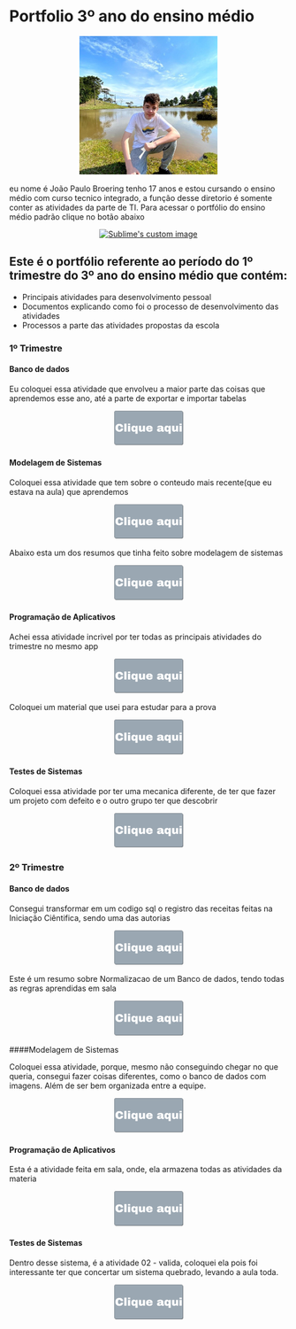 # Portfolio 3º ano do ensino médio
<p align="center">
 <img src="imagens/eu.jpeg" width="250">
</p>
eu nome é João Paulo Broering tenho 17 anos e estou cursando o ensino médio com curso tecnico integrado, a função desse diretorio é somente conter as atividades da parte de TI. Para acessar o portfólio do ensino médio padrão clique no botão abaixo

<p align="center">
 <a href="https://sites.google.com/view/portfolio-joao-paulo-broering/in%C3%ADcio"><img src="imagens/Portfólio (1).png" width="250" alt="Sublime's custom image"></a>
</p>

## Este é o portfólio referente ao período do 1º trimestre do 3º ano do ensino médio que contém:
* Principais atividades para desenvolvimento pessoal
* Documentos explicando como foi o processo de desenvolvimento das atividades
* Processos a parte das atividades propostas da escola

### 1º Trimestre
#### Banco de dados

Eu coloquei essa atividade que envolveu a maior parte das coisas que aprendemos esse ano, até a parte de exportar e importar tabelas

<p align="center">
 <a href="Banco_de_Dados/atividadecurriculo"><img src="imagens/Clique aqui.png" width="125"></a>
</p>

#### Modelagem de Sistemas

Coloquei essa atividade que tem sobre o conteudo mais recente(que eu estava na aula) que aprendemos

<p align="center">
 <a href="Modelagem_de_Sistemas/1fn.drawio"><img src="imagens/Clique aqui.png" width="125"></a>
</p>
Abaixo esta um dos resumos que tinha feito sobre modelagem de sistemas
<p align="center">
 <a href="Modelagem_de_Sistemas/autoriams"><img src="imagens/Clique aqui.png" width="125"></a>
</p>

#### Programação de Aplicativos

Achei essa atividade incrivel por ter todas as principais atividades do trimestre no mesmo app

<p align="center">
 <a href="Programacao_de_Aplicativos/atividadefinaljs.zip"><img src="imagens/Clique aqui.png" width="125"></a>
</p>
Coloquei um material que usei para estudar para a prova
<p align="center">
 <a href="Programacao_de_Aplicativos/autoriaas"><img src="imagens/Clique aqui.png" width="125"></a>
</p>

#### Testes de Sistemas

Coloquei essa atividade por ter uma mecanica diferente, de ter que fazer um projeto com defeito e o outro grupo ter que descobrir

<p align="center">
 <a href="Testes_de_Sistemas/Calculadora_GP11-master.zip"><img src="imagens/Clique aqui.png" width="125"></a>
</p>

### 2º Trimestre
#### Banco de dados


Consegui transformar em um codigo sql o registro das receitas feitas na Iniciação Ciêntifica, sendo uma das autorias
<p align="center">
 <a href="Banco_de_Dados/IC_autoria/Code.sql"><img src="imagens/Clique aqui.png" width="125"></a>
</p>
Este é um resumo sobre Normalizacao de um Banco de dados, tendo todas as regras aprendidas em sala
<p align="center">
 <a href="Banco_de_Dados/AuteriasResumos/Normalizacao.pdf"><img src="imagens/Clique aqui.png" width="125"></a>
</p>
####Modelagem de Sistemas

Coloquei essa atividade, porque, mesmo não conseguindo chegar no que queria, consegui fazer coisas diferentes, como o banco de dados com imagens. Além de ser bem organizada entre a equipe.

<p align="center">
 <a href="https://github.com/jpbroering/AcademiadosCampioes"><img src="imagens/Clique aqui.png" width="125"></a>
</p>

#### Programação de Aplicativos

Esta é a atividade feita em sala, onde, ela armazena todas as atividades da materia
<p align="center">
 <a href="https://github.com/jpbroering/atividadesJs"><img src="imagens/Clique aqui.png" width="125"></a>
</p>

#### Testes de Sistemas

Dentro desse sistema, é a atividade 02 - valida, coloquei ela pois foi interessante ter que concertar um sistema quebrado, levando a aula toda.

<p align="center">
 <a href="https://github.com/jpbroering/atividadesJs"><img src="imagens/Clique aqui.png" width="125"></a>
</p>
